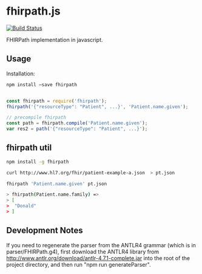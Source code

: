 # fhirpath.js

[![Build Status](https://travis-ci.org/lhncbc/fhirpath.js.svg?branch=master)](https://travis-ci.org/lhncbc/fhirpath.js)

FHIRPath implementation in javascript.


## Usage

Installation:

```sh
npm install –save fhirpath
```

```js

const fhirpath = require('fhirpath');
fhirpath('{"resourceType": "Patient", ...}', 'Patient.name.given');

// precompile fhirpath
const path = fhirpath.compile('Patient.name.given');
var res2 = path('{"resourceType": "Patient", ...}');

```


## fhirpath util

```sh
npm install -g fhirpath

curl http://www.hl7.org/fhir/patient-example-a.json  > pt.json

fhirpath 'Patient.name.given' pt.json

> fhirpath(Patient.name.family) =>
> [
>  "Donald"
> ]
```

## Development Notes

If you need to regenerate the parser from the ANTLR4 grammar (which is in
parser/FHIRPath.g4), first download the
ANTLR4 library from http://www.antlr.org/download/antlr-4.7.1-complete.jar into
the root of the project directory, and then run "npm run generateParser".
